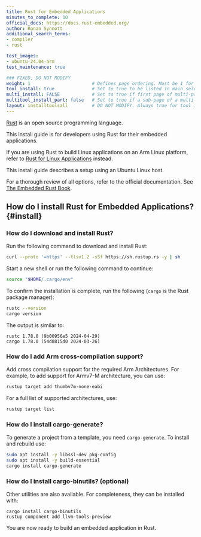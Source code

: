 ```yaml
---
title: Rust for Embedded Applications
minutes_to_complete: 10
official_docs: https://docs.rust-embedded.org/
author: Ronan Synnott
additional_search_terms:
- compiler
- rust

test_images:
- ubuntu-24.04-arm
test_maintenance: true

### FIXED, DO NOT MODIFY
weight: 1                       # Defines page ordering. Must be 1 for first (or only) page.
tool_install: true              # Set to true to be listed in main selection page, else false
multi_install: FALSE            # Set to true if first page of multi-page article, else false
multitool_install_part: false   # Set to true if a sub-page of a multi-page article, else false
layout: installtoolsall         # DO NOT MODIFY. Always true for tool install articles
---
```


[Rust](https://www.rust-lang.org/) is an open source programming language.

This install guide is for developers using Rust for their embedded applications.

If you are using Rust to build Linux applications on an Arm Linux platform, refer to [Rust for Linux Applications](/install-guides/rust/) instead.

This install guide describes a setup using an Ubuntu Linux host.

For a thorough review of all options, refer to the official documentation. See [The Embedded Rust Book](https://docs.rust-embedded.org/book/).

## How do I install Rust for Embedded Applications? {#install}

### How do I download and install Rust?

Run the following command to download and install Rust:

```bash
curl --proto '=https' --tlsv1.2 -sSf https://sh.rustup.rs -y | sh
```

Start a new shell or run the following command to continue:

```bash
source "$HOME/.cargo/env"
```
To confirm the installation is complete, run the following (`cargo` is the Rust package manager):

```bash { env_source="~/.bashrc" }
rustc --version
cargo version
```

The output is similar to:
```output
rustc 1.78.0 (9b00956e5 2024-04-29)
cargo 1.78.0 (54d8815d0 2024-03-26)
```

### How do I add Arm cross-compilation support?

Add cross compilation support for the required Arm Architectures. For example, to add support for Armv7-M architecture, you can use:
```bash
rustup target add thumbv7m-none-eabi
```
For a full list of supported architectures, use:
```bash
rustup target list
```

### How do I install cargo-generate?

To generate a project from a template, you need `cargo-generate`. To install and rebuild use:

```bash
sudo apt install -y libssl-dev pkg-config
sudo apt install -y build-essential
cargo install cargo-generate
```

### How do I install cargo-binutils? (optional)

Other utilities are also available. For completeness, they can be installed with:

```command
cargo install cargo-binutils
rustup component add llvm-tools-preview
```

You are now ready to build an embedded application in Rust.
